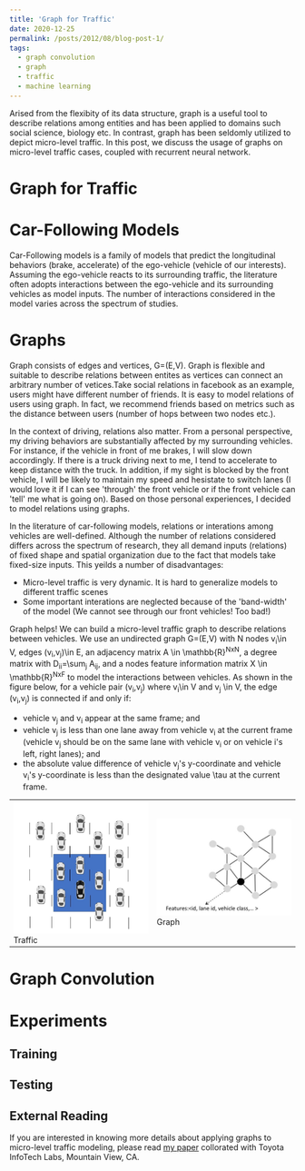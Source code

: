 ```yaml
---
title: 'Graph for Traffic'
date: 2020-12-25
permalink: /posts/2012/08/blog-post-1/
tags:
  - graph convolution
  - graph
  - traffic
  - machine learning
---
```


Arised from the flexibity of its data structure, graph is a useful tool to describe relations among entities and has been applied to domains such social science, biology etc. In contrast, graph has been seldomly utilized to depict micro-level traffic. In this post, we discuss the usage of graphs on micro-level traffic cases, coupled with recurrent neural network.  

Graph for Traffic
======
# Car-Following Models
Car-Following models is a family of models that predict the longitudinal behaviors (brake, accelerate) of the ego-vehicle (vehicle of our interests). Assuming the ego-vehicle reacts to its surrounding traffic, the literature often adopts interactions between the ego-vehicle and its surrounding vehicles as model inputs. The number of interactions considered in the model varies across the spectrum of studies.
# Graphs
Graph consists of edges and vertices, G=(E,V). Graph is flexible and suitable to describe relations between entites as vertices can connect an arbitrary number of vetices.Take social relations in facebook as an example, users might have different number of friends. It is easy to model relations of users using graph. In fact, we recommend friends based on metrics such as the distance between users (number of hops between two nodes etc.).

In the context of driving, relations also matter. From a personal perspective, my driving behaviors are substantially affected by my surrounding vehicles. For instance, if the vehicle in front of me brakes, I will slow down accordingly. If there is a truck driving next to me, I tend to accelerate to keep distance with the truck. In addition, if my sight is blocked by the front vehicle, I will be likely to maintain my speed and hesistate to switch lanes (I would love it if I can see 'through' the front vehicle or if the front vehicle can 'tell' me what is going on). Based on those personal experiences, I decided to model relations using graphs.

In the literature of car-following models, relations or interations among vehicles are well-defined. Although the number of relations considered differs across the spectrum of research, they all demand inputs (relations) of fixed shape and spatial organization due to the fact that models take fixed-size inputs. This yeilds a number of disadvantages:

- Micro-level traffic is very dynamic. It is hard to generalize models to different traffic scenes
- Some important interations are neglected because of the 'band-width' of the model (We cannot see through our front vehicles! Too bad!) 

Graph helps! We can build a micro-level traffic graph to describe relations between vehicles. We use an undirected graph G=(E,V) with N nodes v<sub>i</sub>\in V, edges (v<sub>i</sub>,v<sub>j</sub>)\in E, an adjacency matrix A \in \mathbb{R}<sup>NxN</sup>, a degree matrix with D<sub>ii</sub>=\sum<sub>j</sub> A<sub>ij</sub>, and a nodes feature information matrix X \in \mathbb{R}<sup>NxF</sup> to model the interactions between vehicles. As shown in the figure below, for a vehicle pair (v<sub>i</sub>,v<sub>j</sub>) where v<sub>i</sub>\in V and v<sub>j</sub> \in V, the edge (v<sub>i</sub>,v<sub>j</sub>) is connected if and only if:

- vehicle v<sub>j</sub> and v<sub>i</sub> appear at the same frame; and 
- vehicle v<sub>j</sub> is less than one lane away from vehicle v<sub>i</sub> at the current frame (vehicle v<sub>j</sub> should be on the same lane with vehicle v<sub>i</sub> or on vehicle i's left, right lanes); and 
- the absolute value difference of vehicle v<sub>j</sub>'s y-coordinate and vehicle v<sub>i</sub>'s y-coordinate is less than the designated value \tau at the current frame.

<table align="center">
  <tr>
     <td>
        <img src="/files/traffic.jpg" alt="traffic" width="400">
         <figcaption>Traffic</figcaption>
     </td>
     <td>
        <img src="/files/graph_configuration.jpg" alt="graph_configuration" width="400">
        <figcaption>Graph</figcaption>
     </td>
  </tr>
</table>

# Graph Convolution



# Experiments
## Training
## Testing
## External Reading
If you are interested in knowing more details about applying graphs to micro-level traffic modeling, please read [my paper](https://arxiv.org/abs/1911.09837) collorated with Toyota InfoTech Labs, Mountain View, CA.
